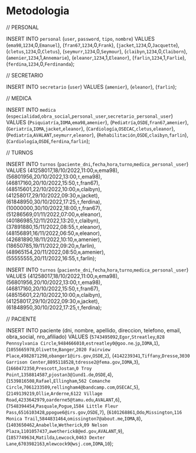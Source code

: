 # Metodologia


//  PERSONAL

INSERT INTO `personal` (`user`, `password`, `tipo`, `nombre`) VALUES
(`ema98`,`1234`,0,`Emanuel`),
(`fran67`,`1234`,0,`Frank`),
(`jacket`,`1234`,0,`Jacquette`),
(`cletus`,`1234`,0,`Cletus`),
(`seymurr`,`1234`,0,`Seymour`),
(`claibyn`,`1234`,0,`Claiborn`),
(`amenier`,`1234`,1,`Annemarie`),
(`eleanor`,`1234`,1,`Eleanor`),
(`farlin`,`1234`,1,`Farlie`),
(`ferdina`,`1234`,0,`Ferdinanda`);


//  SECRETARIO

INSERT INTO `secretario` (`user`) VALUES
(`amenier`),
(`eleanor`),
(`farlin`);


//  MEDICA

INSERT INTO `medica` (`especialidad`,`obra_social`,`personal_user`,`secretario_personal_user`) VALUES
(`Psiquiatría`,`IOMA`,`ema98`,`amenier`),
(`Pediatría`,`OSDE`,`fran67`,`amenier`),
(`Geriatría`,`IOMA`,`jacket`,`eleanor`),
(`Cardiología`,`OSECAC`,`cletus`,`eleanor`),
(`Pediatría`,`AVALANT`,`seymurr`,`eleanor`),
(`Rehabilitación`,`OSDE`,`claibyn`,`farlin`),
(`Cardiología`,`OSDE`,`ferdina`,`farlin`);


//  TURNOS

INSERT INTO `turnos` (`paciente_dni`,`fecha`,`hora`,`turno`,`medica_personal_user`) VALUES
(41258017,18/10/2022,11:00,`m`,ema98),
(56801956,20/10/2022,13:00,`t`,ema98),
(46817160,20/10/2022,15:50,`t`,fran67),
(48515601,22/10/2022,10:00,`m`,claibyn),
(41258017,29/10/2022,09:30,`m`,jacket),
(61848950,30/10/2022,17:25,`t`,ferdina),
(10000000,30/10/2022,18:00,`t`,fran67),
(51286569,01/11/2022,07:00,`m`,eleanor),
(40186985,12/11/2022,13:20,`t`,claibyn),
(37891880,15/11/2022,08:55,`t`,eleanor),
(48156891,16/11/2022,06:50,`m`,eleanor),
(42681890,18/11/2022,10:10,`m`,amenier),
(18650785,19/11/2022,09:20,`m`,farlin),
(48965154,20/11/2022,08:50,`m`,amenier),
(55555555,20/11/2022,16:55,`t`,farlin);

INSERT INTO `turnos` (`paciente_dni`,`fecha`,`hora`,`turno`,`medica_personal_user`) VALUES
(41258017,18/10/2022,11:00,`m`,ema98),
(56801956,20/10/2022,13:00,`t`,ema98),
(46817160,20/10/2022,15:50,`t`,fran67),
(48515601,22/10/2022,10:00,`m`,claibyn),
(41258017,29/10/2022,09:30,`m`,jacket),
(61848950,30/10/2022,17:25,`t`,ferdina);


//  PACIENTE

INSERT INTO paciente (dni, nombre, apellido, direccion, telefono, email, obra_social, nro_afiliado) 
VALUES
(`5743495092`,`Egor`,`Streatley`,`028 Pennsylvania Circle`,`9484666010`,`estreatley0@goo.ne`.`jp`,`IOMA`,`1`),
(`1055665978`,`Olivette`,`Banger`,`2020 Fairview Place`,`4982871298`,`obanger1@irs.gov`,`OSDE`,`2`),
(`4142239341`,`Tiffany`,`Dresse`,`3030 Garrison Center`,`8895118528`,`tdresse2@fema.gov`,`IOMA`,`3`),
(`1660472350`,`Prescott`,`Jostan`,`0 Troy Point`,`1358814587`,`pjostan3@1und1.de`,`OSDE`,`4`),
(`1539816508`,`Rafael`,`Ellingham`,`562 Comanche Circle`,`7061233509`,`rellingham4@bandcamp.com`,`OSECAC`,`5`),
(`2149139219`,`Ollie`,`Arderne`,`6122 Village Road`,`4233642979`,`oarderne5@tamu.edu`,`AVALANT`,`6`),
(`7548394454`,`Pasquale`,`Pogue`,`1584 Little Fleur Pass`,`6516103428`,`ppogue6@irs.gov`,`OSDE`,`7`),
(`6101268861`,`Odo`,`Missington`,`116 Monica Trail`,`5844831464`,`omissington7@about.me`,`IOMA`,`8`),
(`1403650462`,`Anabelle`,`Wetherick`,`09 Nelson Plaza`,`1101057437`,`awetherick8@ed.gov`,`AVALANT`,`9`),
(`1857749634`,`Matilda`,`Lewcock`,`0463 Dexter Lane`,`6703982163`,`mlewcock9@wsj.com`,`IOMA`,`10`);



